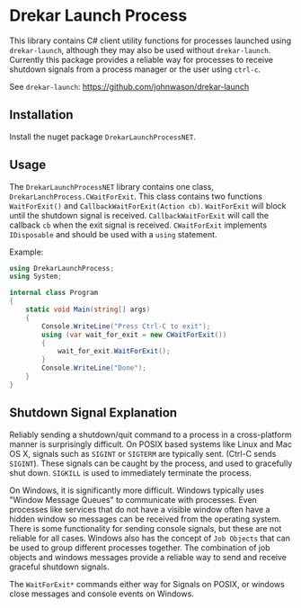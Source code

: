 # Drekar Launch Process

This library contains C\# client utility functions for processes launched using `drekar-launch`, although they may also be used without `drekar-launch`. Currently this package provides a reliable way for processes to receive shutdown signals from a process manager or the user using `ctrl-c`.

See `drekar-launch`: https://github.com/johnwason/drekar-launch

## Installation

Install the nuget package `DrekarLaunchProcessNET`.

## Usage

The `DrekarLaunchProcessNET` library contains one class, `DrekarLanchProcess.CWaitForExit`. This class contains two
functions `WaitForExit()` and `CallbackWaitForExit(Action cb)`. `WaitForExit` will block until the shutdown signal
is received. `CallbackWaitForExit` will call the callback `cb` when the exit signal is received. `CWaitForExit` 
implements `IDisposable` and should be used with a `using` statement.

Example:

```csharp
using DrekarLaunchProcess;
using System;

internal class Program
{
    static void Main(string[] args)
    {
        Console.WriteLine("Press Ctrl-C to exit");
        using (var wait_for_exit = new CWaitForExit())
        {            
            wait_for_exit.WaitForExit();
        }
        Console.WriteLine("Done");
    }
}
```

## Shutdown Signal Explanation

Reliably sending a shutdown/quit command to a process in a cross-platform manner is surprisingly difficult. On POSIX based systems like Linux and Mac OS X, signals such as `SIGINT` or `SIGTERM` are typically sent. (Ctrl-C sends `SIGINT`). These signals can be caught by the process, and used to gracefully shut down. `SIGKILL` is used to immediately terminate the process.

On Windows, it is significantly more difficult. Windows typically uses "Window Message Queues" to communicate with processes. Even processes like services that do not have a visible window often have a hidden window so messages can be received from the operating system. There is some functionality for sending console signals, but these are not reliable for all cases. Windows also has the concept of `Job Objects` that can be used to group different processes together. The combination of job objects and windows messages provide a reliable way to send and receive graceful shutdown signals.

The `WaitForExit*` commands either way for Signals on POSIX, or windows close messages and console events on Windows.
